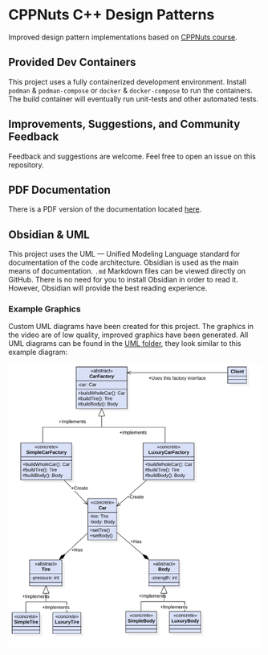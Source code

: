 # CPPNuts C++ Design Patterns

Improved design pattern implementations based on [CPPNuts course](https://www.youtube.com/playlist?list=PLk6CEY9XxSIDZhQURp6d8Sgp-A0yKKDKV).

## Provided Dev Containers

This project uses a fully containerized development environment.
Install `podman` & `podman-compose` or `docker` & `docker-compose` to run the containers.
The build container will eventually run unit-tests and other automated tests.

## Improvements, Suggestions, and Community Feedback

Feedback and suggestions are welcome. Feel free to open an issue on this repository.

## PDF Documentation

There is a PDF version of the documentation located [here](doc/PDF/).

## Obsidian & UML

This project uses the UML — Unified Modeling Language standard for documentation of the code architecture.
Obsidian is used as the main means of documentation.
`.md` Markdown files can be viewed directly on GitHub.
There is no need for you to install Obsidian in order to read it.
However, Obsidian will provide the best reading experience.

### Example Graphics

Custom UML diagrams have been created for this project.
The graphics in the video are of low quality, improved graphics have been generated.
All UML diagrams can be found in the [UML folder](/doc/Obsidian/CPPNutsDesignPatterns/UML),
they look similar to this example diagram:

![UML Graphic AFDP](/doc/Obsidian/CPPNutsDesignPatterns/UML/ClassDiagramAbstractFactoryDesignPattern.jpg)
